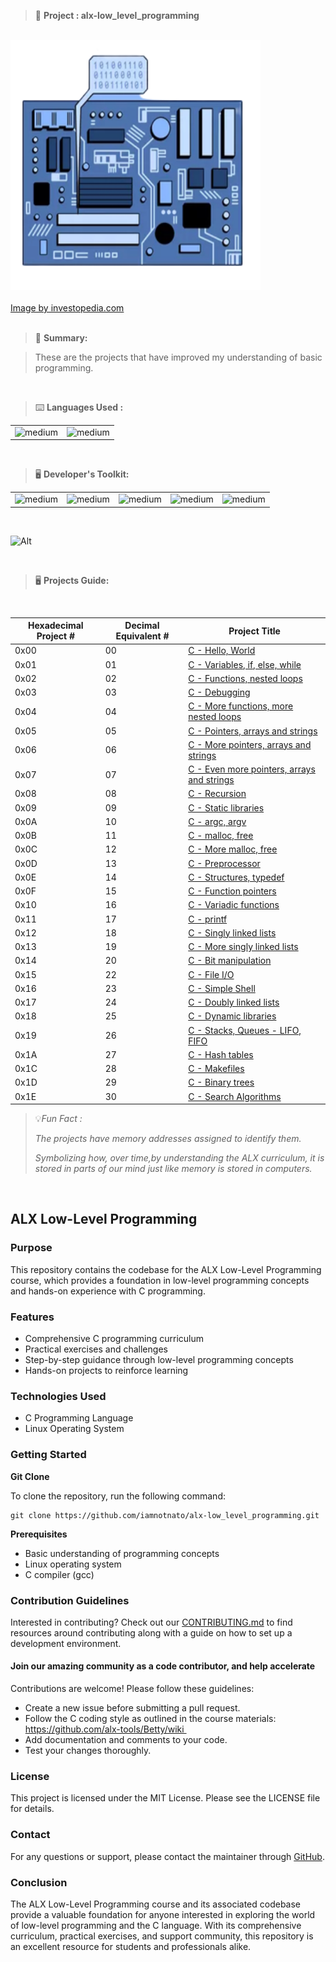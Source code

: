 > 🚧 **Project : alx-low_level_programming**

<br>

<div>
  <a href="https://github.com/iamnotnato/alx-low_level_programming">
    <img src="https://github.com/iamnotnato/alx-low_level_programming/blob/master/images/lowlevel.png" alt="Logo" width="400" height="400">
  </a>
</div>

<br>

<div>
 <a href="https://www.investopedia.com/terms/a/assembly-language.asp">Image by investopedia.com</a>
  </div>
  
<br>

> 📝 **Summary:**

> These are the projects that have improved my understanding of basic programming.

<br>

> ⌨️ **Languages Used :**

<table>
  <tr>
    <td><img alt="medium" src="https://img.shields.io/badge/C-00599C?style=for-the-badge&logo=c&logoColor=white"></td>
    <td><img alt="medium" src="https://img.shields.io/badge/Shell_Script-121011?style=for-the-badge&logo=gnu-bash&logoColor=white"></td>
  </tr>
</table>

<br>

> 🖥️ **Developer's Toolkit:**

<table>
  <tr>
<td><img alt="medium" src="https://img.shields.io/badge/Kali_Linux-557C94?style=for-the-badge&logo=kali-linux&logoColor=white"></td>
<td><img alt="medium" src="https://img.shields.io/badge/GNU%20Bash-4EAA25?style=for-the-badge&logo=GNU%20Bash&logoColor=white"></td>
<td><img alt="medium" src="https://img.shields.io/badge/Emacs-%237F5AB6.svg?&style=for-the-badge&logo=gnu-emacs&logoColor=white"></td>
       <td><img alt="medium" src="https://img.shields.io/badge/nano-4A90E2?style=for-the-badge&logo=nano&logoColor=white"></td>
   <td><img alt="medium" src="https://img.shields.io/badge/Ubuntu-E95420?style=for-the-badge&logo=ubuntu&logoColor=white"></td>
  </tr>
</table>

<br>
  
![Alt](https://repobeats.axiom.co/api/embed/50a392e676820ce03006d38197b98899827faf15.svg "Repobeats analytics image")

<br>

> 🖥️ **Projects Guide:**

<br>

| Hexadecimal Project # |  Decimal Equivalent # | Project Title                                                                 |
| --------------------- | --------------------- | ------------------------------------------------------------------------------|
|           0x00        |         00            | [C - Hello, World](./0x00-hello_world)                                        | 
|           0x01        |         01            | [C - Variables, if, else, while](./0x01-variables_if_else_while)              |
|           0x02        |         02            | [C - Functions, nested loops](./0x02-functions_nested_loops)                  | 
|           0x03        |         03            | [C - Debugging](./0x03-debugging)                                             | 
|           0x04        |         04            | [C - More functions, more nested loops](./0x04-more_functions_nested_loops)   | 
|           0x05        |         05            | [C - Pointers, arrays and strings](./0x05-pointers_arrays_strings)            |
|           0x06        |         06            | [C - More pointers, arrays and strings](./0x06-pointers_arrays_strings)       |
|           0x07        |         07            | [C - Even more pointers, arrays and strings](./0x07-pointers_arrays_strings)  | 
|           0x08        |         08            | [C - Recursion](./0x08-recursion)                                             |
|           0x09        |         09            | [C - Static libraries](./0x09-static_libraries)                               |
|           0x0A        |         10            | [C - argc, argv](./0x0A-argc_argv)                                            |
|           0x0B        |         11            | [C - malloc, free](./0x0B-malloc_free)                                        | 
|           0x0C        |         12            | [C - More malloc, free](./0x0C-more_malloc_free)                              |
|           0x0D        |         13            | [C - Preprocessor](./0x0D-preprocessor)                                       | 
|           0x0E        |         14            | [C - Structures, typedef](./0x0E-structures_typedef)                          | 
|           0x0F        |         15            | [C - Function pointers](./0x0F-function_pointers)                             |
|           0x10        |         16            | [C - Variadic functions](./0x10-variadic_functions)                           | 
|           0x11        |         17            | [C - printf](https://github.com/iamnotnato/printf)                            | 
|           0x12        |         18            | [C - Singly linked lists](./0x12-singly_linked_lists)                         |
|           0x13        |         19            | [C - More singly linked lists](./0x13-more_singly_linked_lists)               | 
|           0x14        |         20            | [C - Bit manipulation](./0x14-bit_manipulationo)                              | 
|           0x15        |         22            | [C - File I/O](./0x15-file_io)                                                | 
|           0x16        |         23            | [C - Simple Shell](https://github.com/iamnotnato/simple_shell)                |
|           0x17        |         24            | [C - Doubly linked lists](./0x17-doubly_linked_lists)                         | 
|           0x18        |         25            | [C - Dynamic libraries](./0x18-dynamic_libraries)                             |
|           0x19        |         26            | [C - Stacks, Queues - LIFO, FIFO ](https://github.com/iamnotnato/monty)       |
|           0x1A        |         27            | [C - Hash tables](./0x1A-hash_tables)                                         | 
|           0x1C        |         28            | [C - Makefiles ](./0x1C-makefiles)                                            | 
|           0x1D        |         29            | [C - Binary trees](https://github.com/iamnotnato/binary_trees)                |
|           0x1E        |         30            | [C - Search Algorithms](./0x1E-search_algorithms)                             |

> 💡*Fun Fact :*
> 
> *The projects have memory addresses assigned to identify them.*
>
> *Symbolizing how, over time,by understanding the ALX curriculum, it is stored in parts of our mind just like memory is stored in computers.*

<br>


## ALX Low-Level Programming

### Purpose

This repository contains the codebase for the ALX Low-Level Programming course, which provides a foundation in low-level programming concepts and hands-on experience with C programming.

### Features

- Comprehensive C programming curriculum
- Practical exercises and challenges
- Step-by-step guidance through low-level programming concepts
- Hands-on projects to reinforce learning

### Technologies Used

- C Programming Language
- Linux Operating System

### Getting Started

**Git Clone**

To clone the repository, run the following command:

```
git clone https://github.com/iamnotnato/alx-low_level_programming.git
```

**Prerequisites**

- Basic understanding of programming concepts
- Linux operating system
- C compiler (gcc)

### Contribution Guidelines

Interested in contributing? Check out our [CONTRIBUTING.md](CONTRIBUTING.md) to find
resources around contributing along with a guide on how to set up a development environment.

#### Join our amazing community as a code contributor, and help accelerate

Contributions are welcome! Please follow these guidelines:

- Create a new issue before submitting a pull request.
- Follow the C coding style as outlined in the course materials: https://github.com/alx-tools/Betty/wiki 
- Add documentation and comments to your code.
- Test your changes thoroughly.

### License

This project is licensed under the MIT License. Please see the LICENSE file for details.

### Contact

For any questions or support, please contact the maintainer through [GitHub](https://github.com/iamnotnato).

### Conclusion

The ALX Low-Level Programming course and its associated codebase provide a valuable foundation for anyone interested in exploring the world of low-level programming and the C language. With its comprehensive curriculum, practical exercises, and support community, this repository is an excellent resource for students and professionals alike.
